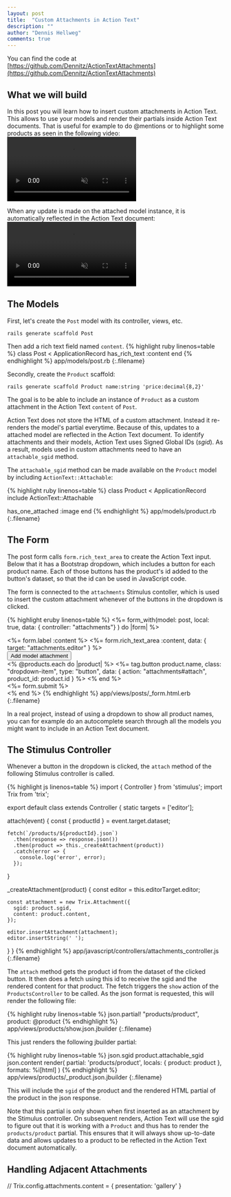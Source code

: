 ```yaml
---
layout: post
title:  "Custom Attachments in Action Text"
description: ""
author: "Dennis Hellweg"
comments: true
---
```


You can find the code at [https://github.com/Dennitz/ActionTextAttachments](https://github.com/Dennitz/ActionTextAttachments)


## What we will build
In this post you will learn how to insert custom attachments in Action Text.
This allows to use your models and render their partials inside Action Text documents.
That is useful for example to do @mentions or to highlight some products as seen in the 
following video:
<video autoplay loop muted playsinline controls class="video-w80 shadow">
  <source src="/assets/action_text_attachments.mp4" type="video/mp4">
</video>

When any update is made on the attached model instance, it is automatically reflected in 
the Action Text document:
<video autoplay loop muted playsinline controls class="video-w80 shadow">
  <source src="/assets/action_text_edit.mp4" type="video/mp4">
</video>

## The Models

First, let's create the `Post` model with its controller, views, etc. 
```
rails generate scaffold Post
```

Then add a rich text field named `content`.
{% highlight ruby linenos=table %}
class Post < ApplicationRecord
  has_rich_text :content
end
{% endhighlight %}
app/models/post.rb
{:.filename}

Secondly, create the `Product` scaffold:
```
rails generate scaffold Product name:string 'price:decimal{8,2}'
```

The goal is to be able to include an instance of `Product` as a custom attachment
in the Action Text `content` of `Post`.

Action Text does not store the HTML of a custom attachment. Instead it re-renders
the model's partial everytime. Because of this, updates to a attached model
are reflected in the Action Text document. To identify attachments and their models, Action Text uses Signed Global IDs (*sgid*).
As a result, models used in custom attachments need to have an `attachable_sgid` method. 

The `attachable_sgid` method can be made available on the `Product` model by including
`ActionText::Attachable`:

{% highlight ruby linenos=table %}
class Product < ApplicationRecord
  include ActionText::Attachable

  has_one_attached :image
end
{% endhighlight %}
app/models/product.rb
{:.filename}

## The Form

The post form calls `form.rich_text_area` to create the Action Text input. Below that it
has a Bootstrap dropdown, which includes a button for each product name. Each of
those buttons has the product's id added to the button's dataset, so that the id
can be used in JavaScript code.

The form is connected to the `attachments` Stimulus contoller, which is used to insert
the custom attachment whenever of the buttons in the dropdown is clicked. 

{% highlight eruby linenos=table %}
<%= form_with(model: post, local: true, 
              data: { controller: "attachments"} ) do |form| %>
  <div class="field">
    <%= form.label :content %>
    <%= form.rich_text_area :content, data: { target: "attachments.editor" } %>
  </div>

  <div class="dropdown">
    <button class="btn btn-secondary dropdown-toggle" 
            type="button" 
            id="dropdownMenuButton" 
            data-toggle="dropdown" 
            aria-haspopup="true" 
            aria-expanded="false">
      Add model attachment
    </button>
    <div class="dropdown-menu" aria-labelledby="dropdownMenuButton">
      <% @products.each do |product| %>
        <%= tag.button product.name, 
          class: "dropdown-item", 
          type: "button", 
          data: { action: "attachments#attach", product_id: product.id } %>
      <% end %>
    </div>
  </div>

  <div class="actions mt-4">
    <%= form.submit %>
  </div>
<% end %>
{% endhighlight %}
app/views/posts/_form.html.erb
{:.filename}

In a real project, instead of using a dropdown to show all product names, you
can for example do an autocomplete search through all the models you might want
to include in an Action Text document.

## The Stimulus Controller

Whenever a button in the dropdown is clicked, the `attach` method
of the following Stimulus controller is called.

{% highlight js linenos=table %}
import { Controller } from 'stimulus';
import Trix from 'trix';

export default class extends Controller {
  static targets = ['editor'];

  attach(event) {
    const { productId } = event.target.dataset;

    fetch(`/products/${productId}.json`)
      .then(response => response.json())
      .then(product => this._createAttachment(product))
      .catch(error => {
        console.log('error', error);
      });
  }

  _createAttachment(product) {
    const editor = this.editorTarget.editor;

    const attachment = new Trix.Attachment({
      sgid: product.sgid,
      content: product.content,
    });

    editor.insertAttachment(attachment);
    editor.insertString(' ');
  }
}
{% endhighlight %}
app/javascript/controllers/attachments_controller.js
{:.filename}

The `attach` method gets the product id from the dataset of the clicked button. It
then does a fetch using this id to receive the sgid and the rendered content for that product. 
The fetch triggers the `show` action of the `ProductsController` to be called. 
As the json format is requested, this will render the following file:

{% highlight ruby linenos=table %}
json.partial! "products/product", product: @product
{% endhighlight %}
app/views/products/show.json.jbuilder
{:.filename}

This just renders the following jbuilder partial:

{% highlight ruby linenos=table %}
json.sgid product.attachable_sgid
json.content render(
  partial: 'products/product',
  locals: { product: product },
  formats: %i[html]
)
{% endhighlight %}
app/views/products/_product.json.jbuilder
{:.filename}

This will include the `sgid` of the product and the rendered HTML partial of
the product in the json response.

Note that this partial is only shown when first inserted as an attachment by the
Stimulus controller. On subsequent renders, Action Text will use the sgid to
figure out that it is working with a `Product` and thus has to render the
`products/product` partial. This ensures that it will always show 
up-to-date data and allows updates to a product to be reflected in the Action Text
document automatically.


## Handling Adjacent Attachments
// Trix.config.attachments.content = { presentation: 'gallery' }
